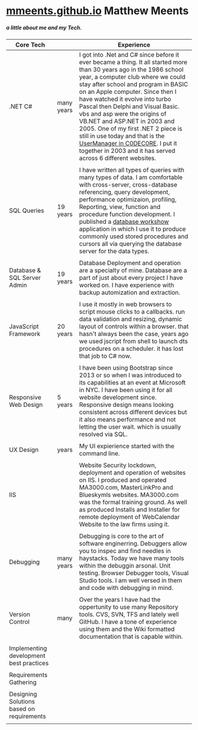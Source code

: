 # [mmeents.github.io](https://mmeents.github.io/default.html) Matthew Meents
##### a little about me and my Tech.
| Core Tech |  |  Experience|
| --- | --- | --- |
|.NET C# | many years | I got into .Net and C# since before it ever became a thing.  It all started more than 30 years ago in the 1986 school year, a computer club where we could stay after school and program in BASIC on an Apple computer.  Since then I have watched it evolve into turbo Pascal then Delphi and Visual Basic.  vbs and asp were the origins of VB.NET and ASP.NET in 2003 and 2005.  One of my first .NET 2 piece is still in use today and that is the [UserManager in C0DEC0RE](https://github.com/mmeents/DataMattei/blob/master/C0DEC0RE/MMWebSiteUsers.cs).  I put it together in 2003 and it has served across 6 different websites. |
| | | | 
|SQL Queries | 19 years | I have written all types of queries with many types of data.  I am comfortable with cross-server, cross-database referencing, query development, performance optimizaion, profiling, Reporting, view, function and procedure function development. I published a [database workshow](https://github.com/mmeents/DataMattei/tree/master/dbWorkshopDemo) application in which I use it to produce commonly used stored procedures and cursors all via querying the database server for the data types.  | 
| | | |
|Database & SQL Server Admin| 19 years |Database Deployment and operation are a specialty of mine.  Database are a part of just about every project I have worked on.  I have experience with backup automization and extraction. | 
| | | | 
|JavaScript Framework | 20 years | I use it mostly in web browsers to script mouse clicks to a callbacks. run data validation and resizing, dynamic layout of controls within a browser.  that hasn't always been the case, years ago we used jscript from shell to launch dts procedures on a scheduler.  it has lost that job to C# now.  | 
| | | | 
|Responsive Web Design | 5 years | I have been using Bootstrap since 2013 or so when I was introduced to its capabilities at an event at Microsoft in NYC.  I have been using it for all website development since.  Responsive design means looking consistent across different devices but it also means performance and not letting the user wait. which is usually resolved via SQL.    | 
| | | | 
|UX Design| years | My UI expierience started with the command line.    | 
| | | | 
|IIS | |Website Security lockdown, deployment and operation of websites on IIS.  I produced and operated MA3000.com, MasterLinkPro and Blueskymls websites.  MA3000.com was the formal training ground.  As well as produced Installs and Installer for remote deployment of WebCalendar Website to the law firms using it. | 
| | | | 
|Debugging | many years |Debugging is core to the art of software enginerring.  Debuggers allow you to inspec and find needles in haystacks.  Today we have many tools within the debuggin arsonal.  Unit testing. Browser Debugger tools, Visual Studio tools.  I am well versed in them and code with debugging in mind.      | 
| | | | 
|Version Control| many | Over the years I have had the oppertunity to use many Repository tools. CVS, SVN, TFS and lately well GitHub.  I have a tone of experience using them and the Wiki formatted documentation that is capable within.   | 
| | | | 
|Implementing development best practices| | | 
| | | | 
|Requirements Gathering | | | 
| | | |
|Designing Solutions based on requirements |  | | 
| | | | 


